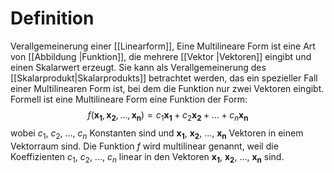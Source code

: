 # Definition
Verallgemeinerung einer [[Linearform]], Eine Multilineare Form ist eine Art von [[Abbildung |Funktion]], die mehrere [[Vektor |Vektoren]] eingibt und einen Skalarwert erzeugt. Sie kann als Verallgemeinerung des [[Skalarprodukt|Skalarprodukts]] betrachtet werden, das ein spezieller Fall einer Multilinearen Form ist, bei dem die Funktion nur zwei Vektoren eingibt. Formell ist eine Multilineare Form eine Funktion der Form:
$$f(\mathbf{x_1}, \mathbf{x_2}, ..., \mathbf{x_n}) = c_1 \mathbf{x_1} + c_2 \mathbf{x_2} + ... + c_n \mathbf{x_n}$$
wobei $c_1$, $c_2$, ..., $c_n$ Konstanten sind und $\mathbf{x_1}$, $\mathbf{x_2}$, ..., $\mathbf{x_n}$ Vektoren in einem Vektorraum sind. Die Funktion $f$ wird multilinear genannt, weil die Koeffizienten $c_1$, $c_2$, ..., $c_n$ linear in den Vektoren $\mathbf{x_1}$, $\mathbf{x_2}$, ..., $\mathbf{x_n}$ sind.
